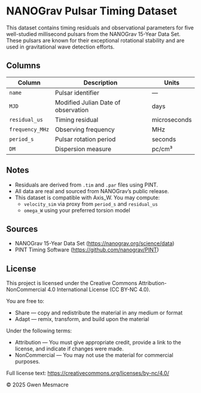 # NANOGrav Pulsar Timing Dataset

This dataset contains timing residuals and observational parameters for five well-studied millisecond pulsars from the NANOGrav 15-Year Data Set. These pulsars are known for their exceptional rotational stability and are used in gravitational wave detection efforts.

## Columns

| Column         | Description                                 | Units         |
|----------------|---------------------------------------------|---------------|
| `name`         | Pulsar identifier                           | —             |
| `MJD`          | Modified Julian Date of observation         | days          |
| `residual_us`  | Timing residual                             | microseconds  |
| `frequency_MHz`| Observing frequency                         | MHz           |
| `period_s`     | Pulsar rotation period                      | seconds       |
| `DM`           | Dispersion measure                          | pc/cm³        |

## Notes

- Residuals are derived from `.tim` and `.par` files using PINT.
- All data are real and sourced from NANOGrav’s public release.
- This dataset is compatible with Axis_W. You may compute:
  - `velocity_sim` via proxy from `period_s` and `residual_us`
  - `omega_W` using your preferred torsion model

## Sources

- NANOGrav 15-Year Data Set (https://nanograv.org/science/data)
- PINT Timing Software (https://github.com/nanograv/PINT)

## License

This project is licensed under the Creative Commons Attribution-NonCommercial 4.0 International License (CC BY-NC 4.0).

You are free to:
- Share — copy and redistribute the material in any medium or format
- Adapt — remix, transform, and build upon the material

Under the following terms:
- Attribution — You must give appropriate credit, provide a link to the license, and indicate if changes were made.
- NonCommercial — You may not use the material for commercial purposes.

Full license text: https://creativecommons.org/licenses/by-nc/4.0/

© 2025 Gwen Mesmacre

